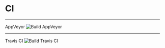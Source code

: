 # CI

---

AppVeyor ![Build AppVeyor](https://img.shields.io/appveyor/ci/snoopy/ci.svg)

---

Travis CI ![Build Travis CI](https://img.shields.io/travis/snoopy4ever/ci.svg)
